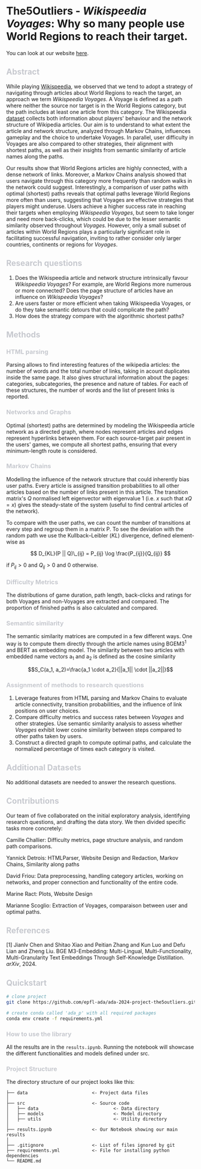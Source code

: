 # The5Outliers - *Wikispeedia Voyages*: Why so many people use World Regions to reach their target.

You can look at our website [here](https://yannickdetrois.github.io/epfl-ada-datastory/).

<h2 style= "color: #c7c9cf"> Abstract </h2> 

While playing [Wikispeedia](https://dlab.epfl.ch/wikispeedia/play/), we observed that we tend to adopt a strategy of navigating through articles about World Regions to reach the target, an approach we term *Wikispeedia Voyages*. A Voyage is defined as a path where neither the source nor target is in the World Regions category, but the path includes at least one article from this category. The Wikispeedia [dataset](https://snap.stanford.edu/data/wikispeedia.html) collects both information about players' behaviour and the network structure of Wikipedia articles. Our aim is to understand to what extent the article and network structure, analyzed through Markov Chains, influences gameplay and the choice to undertake Voyages. In parallel, user difficulty in Voyages are also compared to other strategies, their alignment with shortest paths, as well as their insights from semantic similarity of article names along the paths.

Our results show that World Regions articles are highly connected, with a dense network of links. Moreover, a Markov Chains analysis showed that users navigate through this category more frequently than random walks in the network could suggest. Interestingly, a comparison of user paths with optimal (shortest) paths reveals that optimal paths leverage World Regions more often than users, suggesting that Voyages are effective strategies that players might underuse. Users achieve a higher success rate in reaching their targets when employing *Wikispeedia Voyages*, but seem to take longer and need more back-clicks, which could be due to the lesser semantic similarity observed throughout *Voyages*. However, only a small subset of articles within World Regions plays a particularly significant role in facilitating successful navigation, inviting to rather consider only larger countries, continents or regions for *Voyages*.

<h2 style= "color: #c7c9cf"> Research questions </h2> 

1. Does the Wikispeedia article and network structure intrinsically favour *Wikispeedia Voyages*? For example, are World Regions more numerous or more connected? Does the page structure of articles have an influence on *Wikispeedia Voyages*?
2. Are users faster or more efficient when taking Wikispeedia Voyages, or do they take semantic detours that could complicate the path? 
3. How does the strategy compare with the algorithmic shortest paths?

<h2 style= "color: #c7c9cf"> Methods </h2> 

<h3 style= "color: #c7c9cf"> HTML parsing </h3>
Parsing allows to find interesting features of the wikipedia articles: the number of words and the total number of links, taking in acount duplicates inside the same page. It also gives structural information about the pages: categories, subcategories, the presence and nature of tables. For each of these structures, the number of words and the list of present links is reported. 

<h3 style= "color: #c7c9cf"> Networks and Graphs </h3>
Optimal (shortest) paths are determined by modeling the Wikispeedia article network as a directed graph, where nodes represent articles and edges represent hyperlinks between them. For each source-target pair present in the users' games, we compute all shortest paths, ensuring that every minimum-length route is considered.

<h3 style= "color: #c7c9cf"> Markov Chains </h3>


Modelling the influence of the network structure that could inherently bias user paths. Every article is assigned transition probabilities to all other articles based on the number of links present in this article. The transition matrix's $Q$ normalised left eigenvector with eigenvalue $1$ (i.e. $x$ such that $xQ=x$) gives the steady-state of the system (useful to find central articles of the network). 

To compare with the user paths, we can count the number of transitions at every step and regroup them in a matrix P. To see the deviation with the random path we use the Kullback–Leibler ($KL$) divergence, defined element-wise as 

$$
D_{KL}(P || Q)\_{ij} = P_{ij} \log \frac{P_{ij}}{Q_{ij}}
$$


if $P_{ij} > 0$ and $Q_{ij} > 0$ and $0$ otherwise.


<h3 style= "color: #c7c9cf"> Difficulty Metrics </h3>
The distributions of game duration, path length, back-clicks and ratings for both Voyages and non-Voyages are extracted and compared. The proportion of finished paths is also calculated and compared.



<h3 style= "color: #c7c9cf"> Semantic similarity </h3>

The semantic similarity matrices are computed in a few different ways. One way is to compute them directly through the article names using BGEM3<sup>1</sup> and BERT as embedding model. The similarity between two articles with embedded name vectors a<sub>1</sub> and a<sub>2</sub> is defined as the cosine similarity 

$$S_C(a_1, a_2)=\frac{a_1 \cdot a_2}{||a_1|| \cdot ||a_2||}$$

<h3 style= "color: #c7c9cf"> Assignment of methods to research questions </h3>

1. Leverage features from HTML parsing and Markov Chains to evaluate article connectivity, transition probabilities, and the influence of link positions on user choices.
2. Compare difficulty metrics and success rates between *Voyages* and other strategies. Use semantic similarity analysis to assess whether *Voyages* exhibit lower cosine similarity between steps compared to other paths taken by users.
3. Construct a directed graph to compute optimal paths, and calculate the normalized percentage of times each category is visited.

<h2 style= "color: #c7c9cf"> Additional Datasets </h2> 

No additional datasets are needed to answer the research questions.

<h2 style= "color: #c7c9cf"> Contributions </h2> 

Our team of five collaborated on the initial exploratory analysis, identifying research questions, and drafting the data story. We then divided specific tasks more concretely:

Camille Challier: Difficulty metrics, page structure analysis, and random path comparisons.

Yannick Detrois: HTMLParser, Website Design and Redaction, Markov Chains, Similarity along paths

David Friou: Data preprocessing, handling category articles, working on networks, and proper connection and functionality of the entire code.

Marine Ract: Plots, Website Design

Marianne Scoglio: Extraction of Voyages, comparaison between user and optimal paths. 

<h2 style= "color: #c7c9cf"> References </h2> 
[1] Jianlv Chen and Shitao Xiao and Peitian Zhang and Kun Luo and Defu Lian and Zheng Liu. BGE M3-Embedding: Multi-Lingual, Multi-Functionality, Multi-Granularity Text Embeddings Through Self-Knowledge Distillation. <i>arXiv</i>, 2024.

<h2 style= "color: #c7c9cf"> Quickstart </h3> 

```bash
# clone project
git clone https://github.com/epfl-ada/ada-2024-project-the5outliers.git

# create conda called 'ada_p' with all required packages
conda env create -f requirements.yml
```

<h3 style= "color: #c7c9cf"> How to use the library </h3> 

All the results are in the ```results.ipynb```. Running the notebook will showcase the different functionalities and models defined under src.



<h3 style= "color: #c7c9cf"> Project Structure </h3> 

The directory structure of our project looks like this:

```
├── data                        <- Project data files
│
├── src                         <- Source code
│   ├── data                            <- Data directory
│   ├── models                          <- Model directory
│   ├── utils                           <- Utility directory
│
├── results.ipynb               <- Our Notebook showing our main results 
│
├── .gitignore                  <- List of files ignored by git
├── requirements.yml            <- File for installing python dependencies
└── README.md
```
